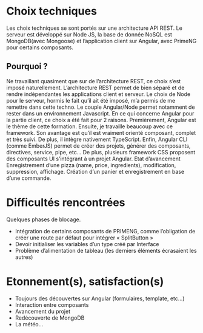 # Choix techniques
Les choix techniques se sont portés sur une architecture API REST. Le serveur est développé sur Node JS, la base de donnée NoSQL est MongoDB(avec Mongoose) et l’application client sur Angular, avec PrimeNG pour certains composants.
## Pourquoi ?
Ne travaillant quasiment que sur de l’architecture REST, ce choix s’est imposé naturellement. L’architecture REST permet de bien séparé et de rendre indépendantes les applications client et serveur.
Le choix de Node pour le serveur, hormis le fait qu’il ait été imposé, m’a permis de me remettre dans cette techno. Le couple Angular/Node permet notamment de rester dans un environnement Javascript.
En ce qui concerne Angular pour la partie client, ce choix a été fait pour 2 raisons. Premièrement, Angular est le thème de cette formation. Ensuite, je travaille beaucoup avec ce framework. Son avantage est qu’il est vraiment orienté composant, complet et très suivi. De plus, il intègre nativement TypeScript. Enfin, Angular CLI (comme EmberJS) permet de créer des projets, générer des composants, directives, service, pipe, etc… De plus, plusieurs framework CSS proposent des composants UI s’intégrant à un projet Angular.
Etat d’avancement
Enregistrement d’une pizza (name, price, ingredients), modification, suppression, affichage. Création d’un panier et enregistrement en base d’une commande.
# Difficultés rencontrées
Quelques phases de blocage. 
*	Intégration de certains composants de PRIMENG, comme l’obligation de créer une route par défaut pour intégrer « SplitButton »
*	Devoir initialiser les variables d’un type créé par Interface
*	Problème d’alimentation de tableau (les derniers éléments écrasaient les autres)
# Etonnement(s), satisfaction(s)
*	Toujours des découvertes sur Angular (formulaires, template, etc…)
*	Interaction entre composants
*	Avancement du projet
*	Redécouverte de MongoDB
*	La météo…
